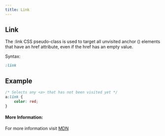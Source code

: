 ```yaml
---
title: Link
---
```

## Link

The :link CSS pseudo-class is used to target all unvisited anchor (<a>) elements that have an href attribute, even if the href has an empty value.

Syntax:

```css
:link
```

## Example

```css
/* Selects any <a> that has not been visited yet */
a:link { 
    color: red;
}
```


#### More Information:
For more information visit [MDN](https://developer.mozilla.org/en-US/docs/Web/CSS/:link)



